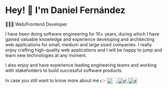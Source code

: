 <h1>Hey! 👋 I'm Daniel Fernández</h1>

<p>👨🏻‍💻 Web/Frontend Developer</p>

<p>
  I have been doing software engineering for 10+ years, during which I have gained valuable knowledge and experience developing and architecting web applications for small, medium and large sized companies.
  I really enjoy crafting high-quality web applications and I will be happy to jump and learn new technologies at any moment.
</p>

<p>
  I also enjoy and have experience leading engineering teams and working with stakeholders to build successful software products.
</p>

<p align="left">
  In case you still want to know more about me 👉
  <a href="https://www.danifdz.dev/" target="blank">
    <img align="center" src="https://ico.now.sh/gatsby/495f7e" alt="www.danifdz.dev" height="20" width="30" />
  </a>
  <a href="https://twitter.com/dfernandeza" target="blank">
    <img align="center" src="https://ico.now.sh/twitter/495f7e" alt="dfernandeza" height="20" width="30" />
  </a>
  <a href="https://www.linkedin.com/in/imdanifdz/" target="blank">
    <img align="center" src="https://ico.now.sh/linkedin/495f7e" alt="dfernandeza1" height="20" width="30" />
  </a>
</p>
